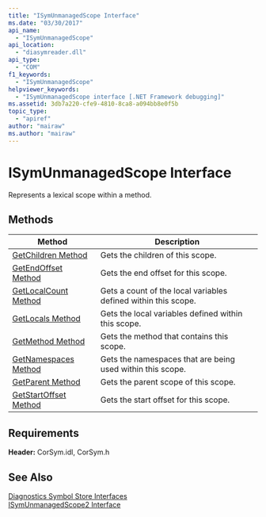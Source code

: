 ```yaml
---
title: "ISymUnmanagedScope Interface"
ms.date: "03/30/2017"
api_name: 
  - "ISymUnmanagedScope"
api_location: 
  - "diasymreader.dll"
api_type: 
  - "COM"
f1_keywords: 
  - "ISymUnmanagedScope"
helpviewer_keywords: 
  - "ISymUnmanagedScope interface [.NET Framework debugging]"
ms.assetid: 3db7a220-cfe9-4810-8ca8-a094bb8e0f5b
topic_type: 
  - "apiref"
author: "mairaw"
ms.author: "mairaw"
---
```

# ISymUnmanagedScope Interface
Represents a lexical scope within a method.  

## Methods  


|Method|Description|  
|------------|-----------------|  
|[GetChildren Method](../../../../docs/framework/unmanaged-api/diagnostics/isymunmanagedscope-getchildren-method.md)|Gets the children of this scope.|  
|[GetEndOffset Method](../../../../docs/framework/unmanaged-api/diagnostics/isymunmanagedscope-getendoffset-method.md)|Gets the end offset for this scope.|  
|[GetLocalCount Method](../../../../docs/framework/unmanaged-api/diagnostics/isymunmanagedscope-getlocalcount-method.md)|Gets a count of the local variables defined within this scope.|  
|[GetLocals Method](../../../../docs/framework/unmanaged-api/diagnostics/isymunmanagedscope-getlocals-method.md)|Gets the local variables defined within this scope.|  
|[GetMethod Method](../../../../docs/framework/unmanaged-api/diagnostics/isymunmanagedscope-getmethod-method.md)|Gets the method that contains this scope.|  
|[GetNamespaces Method](../../../../docs/framework/unmanaged-api/diagnostics/isymunmanagedscope-getnamespaces-method.md)|Gets the namespaces that are being used within this scope.|  
|[GetParent Method](../../../../docs/framework/unmanaged-api/diagnostics/isymunmanagedscope-getparent-method.md)|Gets the parent scope of this scope.|  
|[GetStartOffset Method](../../../../docs/framework/unmanaged-api/diagnostics/isymunmanagedscope-getstartoffset-method.md)|Gets the start offset for this scope.|  

## Requirements  
 **Header:** CorSym.idl, CorSym.h  

## See Also  
 [Diagnostics Symbol Store Interfaces](../../../../docs/framework/unmanaged-api/diagnostics/diagnostics-symbol-store-interfaces.md)  
 [ISymUnmanagedScope2 Interface](../../../../docs/framework/unmanaged-api/diagnostics/isymunmanagedscope2-interface.md)

